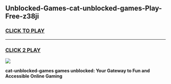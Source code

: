 
## Unblocked-Games-cat-unblocked-games-Play-Free-z38ji
<h3>
<a href="https://premium76.site?title=cat-unblocked-games&ref=18A1">CLICK TO PLAY</a></h3>
<hr>

<h3>
<a href="https://premium76.site?title=cat-unblocked-games&ref=18A1">CLICK 2 PLAY</a>
  
</h3>

<a href="https://premium76.site?title=cat-unblocked-games&ref=18A1"><img src="https://clearcache.store/games.png"></a>


**cat-unblocked-games games unblocked: Your Gateway to Fun and Accessible Online Gaming**
